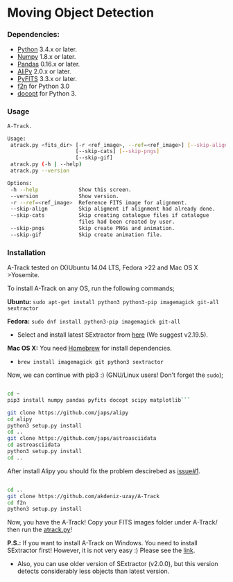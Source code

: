 # Moving Object Detection

### Dependencies:

* [Python](https://www.python.org/) 3.4.x or later.
* [Numpy](http://www.numpy.org/) 1.8.x or later.
* [Pandas](http://pandas.pydata.org/) 0.16.x or later.
* [AliPy](http://obswww.unige.ch/~tewes/alipy/) 2.0.x or later.
* [PyFITS](http://www.stsci.edu/institute/software_hardware/pyfits) 3.3.x or later.
* [f2n](https://github.com/akdeniz-uzay/mod/tree/master/f2n) for Python 3.0
* [docopt](https://github.com/docopt/docopt) for Python 3.

### <a name="usage"></a> Usage

 ```bash
A-Track.

Usage:
  atrack.py <fits_dir> [-r <ref_image>, --ref=<ref_image>] [--skip-align]
                       [--skip-cats] [--skip-pngs]
                       [--skip-gif]
  atrack.py (-h | --help)
  atrack.py --version

Options:
  -h --help             Show this screen.
  --version             Show version.
  -r --ref=<ref_image>  Reference FITS image for alignment.
  --skip-align          Skip aligment if alignment had already done.
  --skip-cats           Skip creating catalogue files if catalogue
                        files had been created by user.
  --skip-pngs           Skip create PNGs and animation.
  --skip-gif            Skip create animation file.
 ```

### Installation

A-Track tested on (X)Ubuntu 14.04 LTS, Fedora >22 and Mac OS X >Yosemite.

To install A-Track on any OS, run the following commands;


**Ubuntu:** ```sudo apt-get install python3 python3-pip imagemagick git-all sextractor```

**Fedora:** ```sudo dnf install python3-pip imagemagick git-all```

* Select and install latest SExtractor from [here](http://www.astromatic.net/download/sextractor/) (We suggest v2.19.5).

**Mac OS X:** You need [Homebrew](http://brew.sh) for install dependencies.

* ```brew install imagemagick git python3 sextractor```

Now, we can continue with pip3 :) (GNU/Linux users! Don't forget the ```sudo```);

```bash

cd ~
pip3 install numpy pandas pyfits docopt scipy matplotlib```

git clone https://github.com/japs/alipy
cd alipy
python3 setup.py install
cd ..
git clone https://github.com/japs/astroasciidata
cd astroasciidata
python3 setup.py install
cd ..
```

After install Alipy you should fix the problem descirebed as [issue#1](https://github.com/akdeniz-uzay/A-Track/issues/1).

```bash

cd ..
git clone https://github.com/akdeniz-uzay/A-Track
cd f2n
python3 setup.py install
```

Now, you have the A-Track! Copy your FITS images folder under A-Track/ then run the [atrack.py](#usage)!

**P.S.:** If you want to install A-Track on Windows. You need to install SExtractor first! However, it is not very easy :) Please see the [link](http://www.astromatic.net/forum/showthread.php?tid=948).
* Also, you can use older version of SExtractor (v2.0.0), but this version detects considerably less objects than latest version.






